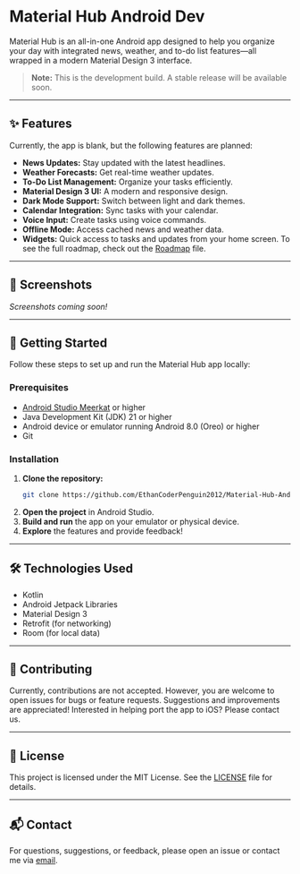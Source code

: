 # Material Hub Android Dev

Material Hub is an all-in-one Android app designed to help you organize your day with integrated news, weather, and to-do list features—all wrapped in a modern Material Design 3 interface.

> **Note:** This is the development build. A stable release will be available soon.

---

## ✨ Features 

Currently, the app is blank, but the following features are planned:
- **News Updates:** Stay updated with the latest headlines.
- **Weather Forecasts:** Get real-time weather updates.
- **To-Do List Management:** Organize your tasks efficiently.
- **Material Design 3 UI:** A modern and responsive design.
- **Dark Mode Support:** Switch between light and dark themes.
- **Calendar Integration:** Sync tasks with your calendar.
- **Voice Input:** Create tasks using voice commands.
- **Offline Mode:** Access cached news and weather data.
- **Widgets:** Quick access to tasks and updates from your home screen.
To see the full roadmap, check out the [Roadmap](.github/roadmap.md) file.
---

## 📸 Screenshots

*Screenshots coming soon!*

---

## 🚀 Getting Started

Follow these steps to set up and run the Material Hub app locally:

### Prerequisites

- [Android Studio Meerkat](https://developer.android.com/studio) or higher
- Java Development Kit (JDK) 21 or higher
- Android device or emulator running Android 8.0 (Oreo) or higher
- Git

### Installation

1. **Clone the repository:**
   ```bash
   git clone https://github.com/EthanCoderPenguin2012/Material-Hub-Android-Dev.git
   ```
2. **Open the project** in Android Studio.
3. **Build and run** the app on your emulator or physical device.
4. **Explore** the features and provide feedback!

---

## 🛠️ Technologies Used

- Kotlin
- Android Jetpack Libraries
- Material Design 3
- Retrofit (for networking)
- Room (for local data)


---

## 🤝 Contributing

Currently, contributions are not accepted. However, you are welcome to open issues for bugs or feature requests. Suggestions and improvements are appreciated! Interested in helping port the app to iOS? Please contact us.

---

## 📄 License

This project is licensed under the MIT License. See the [LICENSE](LICENSE) file for details.

---

## 📬 Contact

For questions, suggestions, or feedback, please open an issue or contact me via [email](mailto:ethan.h.patmore@gmail.com).
